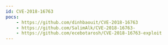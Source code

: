 ```yaml
---
id: CVE-2018-16763
pocs:
    - https://github.com/dinhbaouit/CVE-2018-16763
    - https://github.com/SalimAlk/CVE-2018-16763-
    - https://github.com/ecebotarosh/CVE-2018-16763-exploit
---
```

